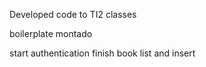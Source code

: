 Developed code to TI2 classes

boilerplate montado

start authentication
finish book list and insert
